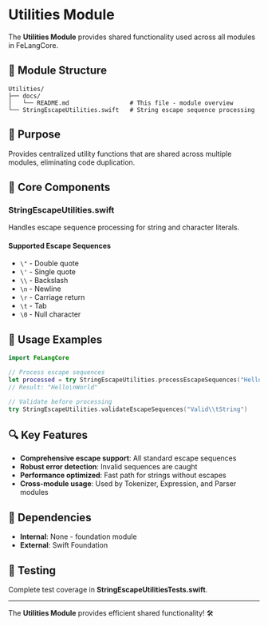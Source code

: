 # Utilities Module

The **Utilities Module** provides shared functionality used across all modules in FeLangCore.

## 📁 Module Structure

```
Utilities/
├── docs/
│   └── README.md                 # This file - module overview
└── StringEscapeUtilities.swift   # String escape sequence processing
```

## 🎯 Purpose

Provides centralized utility functions that are shared across multiple modules, eliminating code duplication.

## 🔧 Core Components

### **StringEscapeUtilities.swift**

Handles escape sequence processing for string and character literals.

#### Supported Escape Sequences
- `\"` - Double quote
- `\'` - Single quote  
- `\\` - Backslash
- `\n` - Newline
- `\r` - Carriage return
- `\t` - Tab
- `\0` - Null character

## 📖 Usage Examples

```swift
import FeLangCore

// Process escape sequences
let processed = try StringEscapeUtilities.processEscapeSequences("Hello\\nWorld")
// Result: "Hello\nWorld"

// Validate before processing
try StringEscapeUtilities.validateEscapeSequences("Valid\\tString")
```

## 🔍 Key Features

- **Comprehensive escape support**: All standard escape sequences
- **Robust error detection**: Invalid sequences are caught
- **Performance optimized**: Fast path for strings without escapes
- **Cross-module usage**: Used by Tokenizer, Expression, and Parser modules

## 🔗 Dependencies

- **Internal**: None - foundation module
- **External**: Swift Foundation

## 🧪 Testing

Complete test coverage in **StringEscapeUtilitiesTests.swift**.

---

The **Utilities Module** provides efficient shared functionality! 🛠️ 